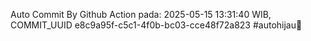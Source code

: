 Auto Commit By Github Action pada: 2025-05-15 13:31:40 WIB, COMMIT_UUID e8c9a95f-c5c1-4f0b-bc03-cce48f72a823 #autohijau🗿

